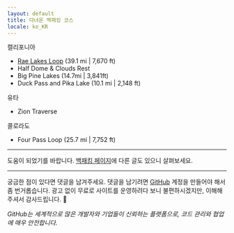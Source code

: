 ```yaml
---
layout: default
title: 다녀온 백패킹 코스
locale: ko_KR
---
```


캘리포니아
* [Rae Lakes Loop](/backpacking/rae-lakes-loop) (39.1 mi | 7,670 ft)
* Half Dome & Clouds Rest 
* Big Pine Lakes (14.7mi | 3,841ft)
* Duck Pass and Pika Lake (10.1 mi | 2,148 ft)

유타
* Zion Traverse

콜로라도
* Four Pass Loop (25.7 mi | 7,752 ft)

---

도움이 되었기를 바랍니다. [백패킹 페이지](/backpacking)에 다른 글도 있으니 살펴보세요.

---

궁금한 점이 있다면 댓글을 남겨주세요. 댓글을 남기려면 [GitHub](http://github.com) 계정을 만들어야 해서 좀 번거롭습니다. 광고 없이 무료로 사이트를 운영하려다 보니 불편하시겠지만, 이해해 주셔서 감사드립니다. 🙂

*GitHub는 세계적으로 많은 개발자와 기업들이 신뢰하는 플랫폼으로, 코드 관리와 협업에 매우 안전합니다.*
